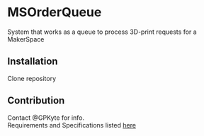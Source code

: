 # MSOrderQueue  
System that works as a queue to process 3D-print requests for a MakerSpace
## Installation  
Clone repository

## Contribution  
Contact @GPKyte for info.  
Requirements and Specifications listed [here](https://docs.google.com/document/d/1fb7CLjBCswqYBPAZyXDil4iPDmx3oRyt0yeMMOYkGgE/edit?usp=sharing)  
